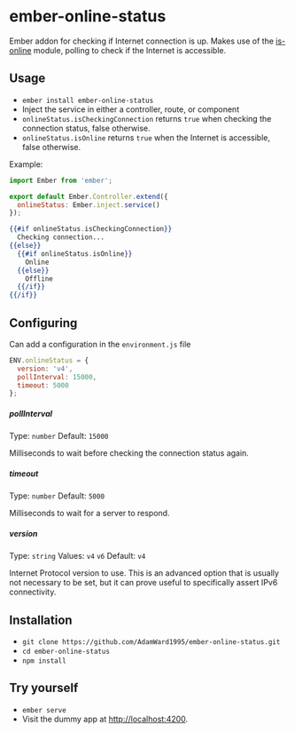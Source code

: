 # ember-online-status

Ember addon for checking if Internet connection is up. Makes use of the [is-online](https://github.com/sindresorhus/is-online) module, polling to check if the Internet is accessible.

## Usage

- `ember install ember-online-status`
- Inject the service in either a controller, route, or component
- `onlineStatus.isCheckingConnection` returns `true` when checking the connection status, false otherwise.
- `onlineStatus.isOnline` returns `true` when the Internet is accessible, false otherwise.

Example:
```js
import Ember from 'ember';

export default Ember.Controller.extend({
  onlineStatus: Ember.inject.service()
});
```

```hbs
{{#if onlineStatus.isCheckingConnection}}
  Checking connection...
{{else}}
  {{#if onlineStatus.isOnline}}
    Online
  {{else}}
    Offline
  {{/if}}
{{/if}}
```

## Configuring

Can add a configuration in the `environment.js` file
```js
ENV.onlineStatus = {
  version: 'v4',
  pollInterval: 15000,
  timeout: 5000
};
```

##### pollInterval

Type: `number`
Default: `15000`

Milliseconds to wait before checking the connection status again.

##### timeout

Type: `number`
Default: `5000`

Milliseconds to wait for a server to respond.

##### version

Type: `string`
Values: `v4` `v6`
Default: `v4`

Internet Protocol version to use. This is an advanced option that is usually not necessary to be set, but it can prove useful to specifically assert IPv6 connectivity.

## Installation

* `git clone https://github.com/AdamWard1995/ember-online-status.git`
* `cd ember-online-status`
* `npm install`

## Try yourself

* `ember serve`
* Visit the dummy app at [http://localhost:4200](http://localhost:4200).
